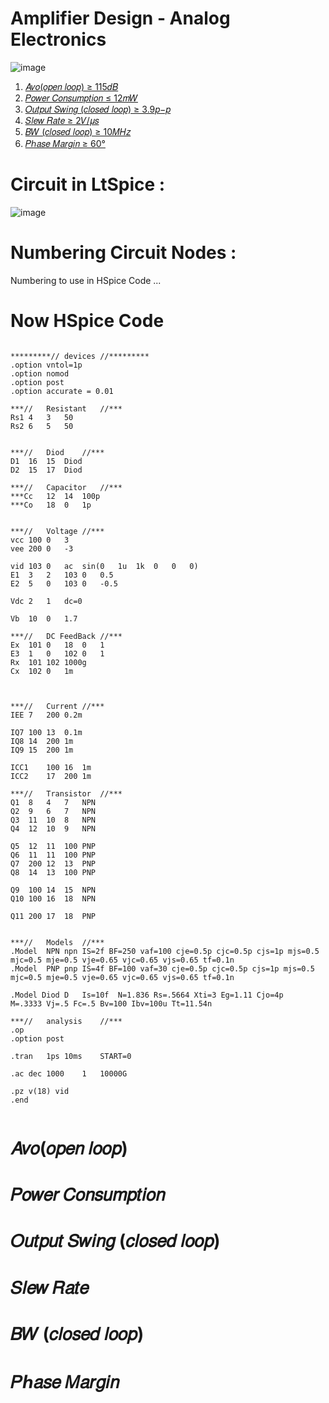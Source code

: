 # Amplifier Design - Analog Electronics

![image](https://user-images.githubusercontent.com/50498845/210151631-1a63ef91-0b36-4326-9c6b-b247c85b9bad.png)


1. [𝐴𝑣𝑜(𝑜𝑝𝑒𝑛 𝑙𝑜𝑜𝑝) ≥ 115𝑑𝐵 ](https://github.com/Sharif-University-Projects/Analog_Electronics_Amplifier_Design/blob/main/README.md#%F0%9D%90%B4%F0%9D%91%A3%F0%9D%91%9C%F0%9D%91%9C%F0%9D%91%9D%F0%9D%91%92%F0%9D%91%9B-%F0%9D%91%99%F0%9D%91%9C%F0%9D%91%9C%F0%9D%91%9D)
2. [𝑃𝑜𝑤𝑒𝑟 𝐶𝑜𝑛𝑠𝑢𝑚𝑝𝑡𝑖𝑜𝑛 ≤ 12𝑚𝑊 ](https://github.com/Sharif-University-Projects/Analog_Electronics_Amplifier_Design/blob/main/README.md#%F0%9D%91%83%F0%9D%91%9C%F0%9D%91%A4%F0%9D%91%92%F0%9D%91%9F-%F0%9D%90%B6%F0%9D%91%9C%F0%9D%91%9B%F0%9D%91%A0%F0%9D%91%A2%F0%9D%91%9A%F0%9D%91%9D%F0%9D%91%A1%F0%9D%91%96%F0%9D%91%9C%F0%9D%91%9B)
3. [𝑂𝑢𝑡𝑝𝑢𝑡 𝑆𝑤𝑖𝑛𝑔 (𝑐𝑙𝑜𝑠𝑒𝑑 𝑙𝑜𝑜𝑝) ≥ 3.9𝑝−𝑝](https://github.com/Sharif-University-Projects/Analog_Electronics_Amplifier_Design/blob/main/README.md#%F0%9D%91%82%F0%9D%91%A2%F0%9D%91%A1%F0%9D%91%9D%F0%9D%91%A2%F0%9D%91%A1-%F0%9D%91%86%F0%9D%91%A4%F0%9D%91%96%F0%9D%91%9B%F0%9D%91%94-%F0%9D%91%90%F0%9D%91%99%F0%9D%91%9C%F0%9D%91%A0%F0%9D%91%92%F0%9D%91%91-%F0%9D%91%99%F0%9D%91%9C%F0%9D%91%9C%F0%9D%91%9D)
4. [𝑆𝑙𝑒𝑤 𝑅𝑎𝑡𝑒 ≥ 2𝑉/𝜇𝑠 ](https://github.com/Sharif-University-Projects/Analog_Electronics_Amplifier_Design/blob/main/README.md#%F0%9D%91%86%F0%9D%91%99%F0%9D%91%92%F0%9D%91%A4-%F0%9D%91%85%F0%9D%91%8E%F0%9D%91%A1%F0%9D%91%92)
5. [𝐵𝑊 (𝑐𝑙𝑜𝑠𝑒𝑑 𝑙𝑜𝑜𝑝) ≥ 10𝑀𝐻𝑧 ](https://github.com/Sharif-University-Projects/Analog_Electronics_Amplifier_Design/blob/main/README.md#%F0%9D%90%B5%F0%9D%91%8A-%F0%9D%91%90%F0%9D%91%99%F0%9D%91%9C%F0%9D%91%A0%F0%9D%91%92%F0%9D%91%91-%F0%9D%91%99%F0%9D%91%9C%F0%9D%91%9C%F0%9D%91%9D)
6. [𝑃ℎ𝑎𝑠𝑒 𝑀𝑎𝑟𝑔𝑖𝑛 ≥ 60°](https://github.com/Sharif-University-Projects/Analog_Electronics_Amplifier_Design/blob/main/README.md#%F0%9D%91%83%E2%84%8E%F0%9D%91%8E%F0%9D%91%A0%F0%9D%91%92-%F0%9D%91%80%F0%9D%91%8E%F0%9D%91%9F%F0%9D%91%94%F0%9D%91%96%F0%9D%91%9B)


# Circuit in LtSpice :

![image](https://user-images.githubusercontent.com/50498845/210274553-25d13629-7339-4f6e-8a80-954f7de4a83e.png)



# Numbering Circuit Nodes :

Numbering to use in HSpice Code ...





# Now HSpice Code 

```

*********//	devices	//*********
.option vntol=1p
.option nomod
.option post
.option accurate = 0.01

***//	Resistant	//***
Rs1	4	3	50
Rs2	6	5	50


***//	Diod	//***
D1	16	15	Diod
D2	15	17	Diod

***//	Capacitor	//***
***Cc	12	14	100p
***Co	18	0	1p


***//	Voltage	//***
vcc	100	0	3
vee	200	0	-3

vid	103	0	ac	sin(0	1u	1k	0	0	0)
E1	3	2	103	0	0.5
E2	5	0	103	0	-0.5
	
Vdc	2	1	dc=0	

Vb	10	0	1.7

***//	DC FeedBack	//***
Ex	101	0	18	0	1
E3	1	0	102	0	1
Rx	101	102	1000g
Cx	102	0	1m



***//	Current	//***
IEE	7	200	0.2m

IQ7	100	13	0.1m
IQ8	14	200	1m
IQ9	15	200	1m

ICC1	100	16	1m
ICC2	17	200	1m

***//	Transistor	//***
Q1	8	4	7	NPN
Q2	9	6	7	NPN
Q3	11	10	8	NPN
Q4	12	10	9	NPN

Q5	12	11	100	PNP
Q6	11	11	100	PNP
Q7	200	12	13	PNP
Q8	14	13	100	PNP

Q9	100	14	15	NPN
Q10	100	16	18	NPN

Q11	200	17	18	PNP


***//	Models	//***
.Model  NPN	npn	IS=2f BF=250 vaf=100 cje=0.5p cjc=0.5p cjs=1p mjs=0.5 mjc=0.5 mje=0.5 vje=0.65 vjc=0.65 vjs=0.65 tf=0.1n
.Model  PNP	pnp	IS=4f BF=100 vaf=30 cje=0.5p cjc=0.5p cjs=1p mjs=0.5 mjc=0.5 mje=0.5 vje=0.65 vjc=0.65 vjs=0.65 tf=0.1n

.Model Diod	D	Is=10f	N=1.836	Rs=.5664 Xti=3 Eg=1.11 Cjo=4p	M=.3333 Vj=.5 Fc=.5 Bv=100 Ibv=100u Tt=11.54n

***//	analysis	//***
.op
.option post

.tran	1ps	10ms	START=0

.ac	dec	1000	1	10000G

.pz v(18) vid
.end


```

# 𝐴𝑣𝑜(𝑜𝑝𝑒𝑛 𝑙𝑜𝑜𝑝)


# 𝑃𝑜𝑤𝑒𝑟 𝐶𝑜𝑛𝑠𝑢𝑚𝑝𝑡𝑖𝑜𝑛 


# 𝑂𝑢𝑡𝑝𝑢𝑡 𝑆𝑤𝑖𝑛𝑔 (𝑐𝑙𝑜𝑠𝑒𝑑 𝑙𝑜𝑜𝑝) 


# 𝑆𝑙𝑒𝑤 𝑅𝑎𝑡𝑒


# 𝐵𝑊 (𝑐𝑙𝑜𝑠𝑒𝑑 𝑙𝑜𝑜𝑝) 


# 𝑃ℎ𝑎𝑠𝑒 𝑀𝑎𝑟𝑔𝑖𝑛

